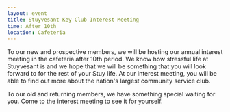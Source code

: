 ```yaml
---
layout: event
title: Stuyvesant Key Club Interest Meeting
time: After 10th
location: Cafeteria
---
```

To our new and prospective members, we will be hosting our annual interest meeting in the cafeteria after 10th period.  We know how stressful life at Stuyvesant is and we hope that we will be something that you will look forward to for the rest of your Stuy life.  At our interest meeting, you will be able to find out more about the nation's largest community service club.

To our old and returning members, we have something special waiting for you.  Come to the interest meeting to see it for yourself.

